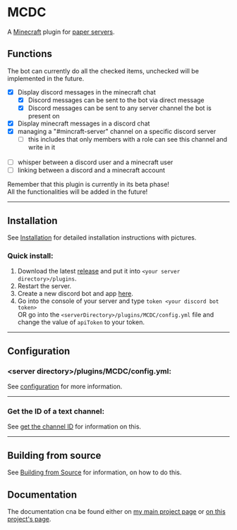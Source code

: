 # MCDC
A [Minecraft](https://www.minecraft.net) plugin for [paper servers](https://papermc.io).

## Functions
The bot can currently do all the checked items, unchecked will be implemented in the future.
 - [X] Display discord messages in the minecraft chat
    - [X] Discord messages can be sent to the bot via direct message
    - [X] Discord messages can be sent to any server channel the bot is present on
 - [X] Display minecraft messages in a discord chat
 - [X] managing a "#mincraft-server" channel on a specific discord server
   - [ ] this includes that only members with a role can see this channel and write in it
 <br><br>
 - [ ] whisper between a discord user and a minecraft user
 - [ ] linking between a discord and a minecraft account
<div class="alert alert-danger" role="alert">Remember that this plugin is currently in its beta phase!<br>
All the functionalities will be added in the future!</div>

---

## Installation
See [Installation](./installation) for detailed installation instructions with pictures.

### Quick install:
1. Download the latest [release](https://github.com/MaFeLP/MCDC/releases/) and put it into `<your server directory>/plugins`.
2. Restart the server.
3. Create a new discord bot and app [here](https://discord.com/developers/applications).
4. Go into the console of your server and type `token <your discord bot token>` <br>
   OR go into the `<serverDirectory>/plugins/MCDC/config.yml` file and change the value of `apiToken` to your token.

---

## Configuration
### \<server directory\>/plugins/MCDC/config.yml:
See [configuration](./configuration) for more information.

---

### Get the ID of a text channel:
See [get the channel ID](./get-channel-ID) for information on this.

---

## Building from source
See [Building from Source](./building-from-source) for information, on how to do this.

## Documentation
The documentation cna be found either on
[my main project page](https://mafelp.github.io/documentation/MCDC/doc/development/index.html)
or [on this project's page](./doc/development/index.html).
